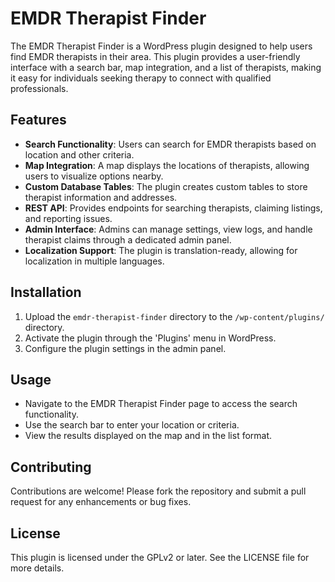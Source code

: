 # EMDR Therapist Finder

The EMDR Therapist Finder is a WordPress plugin designed to help users find EMDR therapists in their area. This plugin provides a user-friendly interface with a search bar, map integration, and a list of therapists, making it easy for individuals seeking therapy to connect with qualified professionals.

## Features

- **Search Functionality**: Users can search for EMDR therapists based on location and other criteria.
- **Map Integration**: A map displays the locations of therapists, allowing users to visualize options nearby.
- **Custom Database Tables**: The plugin creates custom tables to store therapist information and addresses.
- **REST API**: Provides endpoints for searching therapists, claiming listings, and reporting issues.
- **Admin Interface**: Admins can manage settings, view logs, and handle therapist claims through a dedicated admin panel.
- **Localization Support**: The plugin is translation-ready, allowing for localization in multiple languages.

## Installation

1. Upload the `emdr-therapist-finder` directory to the `/wp-content/plugins/` directory.
2. Activate the plugin through the 'Plugins' menu in WordPress.
3. Configure the plugin settings in the admin panel.

## Usage

- Navigate to the EMDR Therapist Finder page to access the search functionality.
- Use the search bar to enter your location or criteria.
- View the results displayed on the map and in the list format.

## Contributing

Contributions are welcome! Please fork the repository and submit a pull request for any enhancements or bug fixes.

## License

This plugin is licensed under the GPLv2 or later. See the LICENSE file for more details.